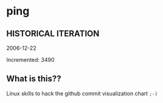 # ping

## HISTORICAL ITERATION
2006-12-22

Incremented: 3490

## What is this?? 
Linux skills to hack the github commit visualization chart `;-)`
